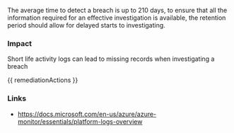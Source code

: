 
The average time to detect a breach is up to 210 days, to ensure that all the information required for an effective investigation is available, the retention period should allow for delayed starts to investigating.

### Impact
Short life activity logs can lead to missing records when investigating a breach

<!-- DO NOT CHANGE -->
{{ remediationActions }}

### Links
- https://docs.microsoft.com/en-us/azure/azure-monitor/essentials/platform-logs-overview
        